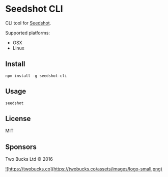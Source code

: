 # Seedshot CLI

CLI tool for [Seedshot](http://seedshot.io). 

Supported platforms:
* OSX
* Linux

## Install

```
npm install -g seedshot-cli
```

## Usage

```
seedshot
```

## License

MIT

## Sponsors

Two Bucks Ltd © 2016

<a href="https://twobucks.co">
![https://twobucks.co](https://twobucks.co/assets/images/logo-small.png)
</a>
